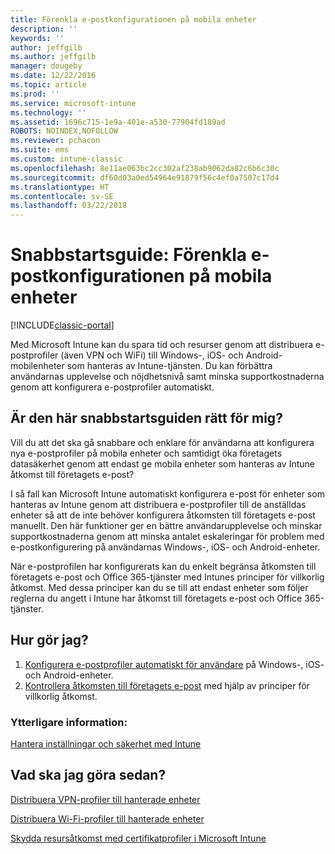 ```yaml
---
title: Förenkla e-postkonfigurationen på mobila enheter
description: ''
keywords: ''
author: jeffgilb
ms.author: jeffgilb
manager: dougeby
ms.date: 12/22/2016
ms.topic: article
ms.prod: ''
ms.service: microsoft-intune
ms.technology: ''
ms.assetid: 1696c715-1e9a-401e-a530-77904fd189ad
ROBOTS: NOINDEX,NOFOLLOW
ms.reviewer: pchacon
ms.suite: ems
ms.custom: intune-classic
ms.openlocfilehash: 8e11ae063bc2cc302af238ab9062da82c6b6c30c
ms.sourcegitcommit: df60d03a0ed54964e91879f56c4ef0a7507c17d4
ms.translationtype: HT
ms.contentlocale: sv-SE
ms.lasthandoff: 03/22/2018
---
```

# <a name="quick-start-guide-simplify-email-configuration-on-mobile-devices"></a>Snabbstartsguide: Förenkla e-postkonfigurationen på mobila enheter

[!INCLUDE[classic-portal](../includes/classic-portal.md)]

Med Microsoft Intune kan du spara tid och resurser genom att distribuera e-postprofiler (även VPN och WiFi) till Windows-, iOS- och Android-mobilenheter som hanteras av Intune-tjänsten. Du kan förbättra användarnas upplevelse och nöjdhetsnivå samt minska supportkostnaderna genom att konfigurera e-postprofiler automatiskt.

## <a name="is-this-quick-start-guide-right-for-me"></a>Är den här snabbstartsguiden rätt för mig?
Vill du att det ska gå snabbare och enklare för användarna att konfigurera nya e-postprofiler på mobila enheter och samtidigt öka företagets datasäkerhet genom att endast ge mobila enheter som hanteras av Intune åtkomst till företagets e-post?

I så fall kan Microsoft Intune automatiskt konfigurera e-post för enheter som hanteras av Intune genom att distribuera e-postprofiler till de anställdas enheter så att de inte behöver konfigurera åtkomsten till företagets e-post manuellt. Den här funktioner ger en bättre användarupplevelse och minskar supportkostnaderna genom att minska antalet eskaleringar för problem med e-postkonfigurering på användarnas Windows-, iOS- och Android-enheter.

När e-postprofilen har konfigurerats kan du enkelt begränsa åtkomsten till företagets e-post och Office 365-tjänster med Intunes principer för villkorlig åtkomst. Med dessa principer kan du se till att endast enheter som följer reglerna du angett i Intune har åtkomst till företagets e-post och Office 365-tjänster.

## <a name="how-do-i-do-it"></a>Hur gör jag?
1.  [Konfigurera e-postprofiler automatiskt för användare](/intune-classic/deploy-use/configure-access-to-corporate-email-using-email-profiles-with-microsoft-intune) på Windows-, iOS- och Android-enheter.
2.  [Kontrollera åtkomsten till företagets e-post](/intune-classic/deploy-use/restrict-access-to-email-and-o365-services-with-microsoft-intune) med hjälp av principer för villkorlig åtkomst.


### <a name="additional-information"></a>Ytterligare information:
[Hantera inställningar och säkerhet med Intune](/intune-classic/deploy-use/manage-settings-and-features-on-your-devices-with-microsoft-intune-policies)

## <a name="what-should-i-do-next"></a>Vad ska jag göra sedan?
[Distribuera VPN-profiler till hanterade enheter](/intune-classic/deploy-use/vpn-connections-in-microsoft-intune)

[Distribuera Wi-Fi-profiler till hanterade enheter](/intune-classic/deploy-use/wi-fi-connections-in-microsoft-intune)

[Skydda resursåtkomst med certifikatprofiler i Microsoft Intune](/intune-classic/deploy-use/secure-resource-access-with-certificate-profiles)
